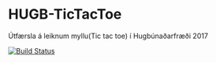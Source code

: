 # HUGB-TicTacToe
Útfærsla á leiknum myllu(Tic tac toe) í Hugbúnaðarfræði 2017


[![Build Status](https://travis-ci.org/HR-Nightswatch/HUGB-TicTacToe.svg)](https://travis-ci.org/HR-Nightswatch/HUGB-TicTacToe)
